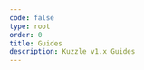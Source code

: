 ```yaml
---
code: false
type: root
order: 0
title: Guides
description: Kuzzle v1.x Guides
---
```


<Redirect to="./getting-started/running-kuzzle" />
